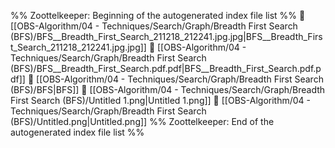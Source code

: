 %% Zoottelkeeper: Beginning of the autogenerated index file list  %%
📄 [[OBS-Algorithm/04 - Techniques/Search/Graph/Breadth First Search (BFS)/BFS__Breadth_First_Search_211218_212241.jpg.jpg|BFS__Breadth_First_Search_211218_212241.jpg.jpg]]
📄 [[OBS-Algorithm/04 - Techniques/Search/Graph/Breadth First Search (BFS)/BFS__Breadth_First_Search.pdf.pdf|BFS__Breadth_First_Search.pdf.pdf]]
📄 [[OBS-Algorithm/04 - Techniques/Search/Graph/Breadth First Search (BFS)/BFS|BFS]]
📄 [[OBS-Algorithm/04 - Techniques/Search/Graph/Breadth First Search (BFS)/Untitled 1.png|Untitled 1.png]]
📄 [[OBS-Algorithm/04 - Techniques/Search/Graph/Breadth First Search (BFS)/Untitled.png|Untitled.png]]
%% Zoottelkeeper: End of the autogenerated index file list  %%
